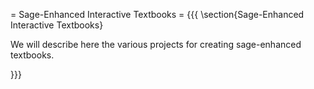 = Sage-Enhanced Interactive Textbooks =
{{{
\section{Sage-Enhanced Interactive Textbooks}

We will describe here the various projects for creating sage-enhanced textbooks.

}}}
